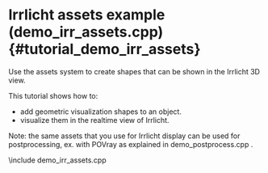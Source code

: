 Irrlicht assets example (demo_irr_assets.cpp)  {#tutorial_demo_irr_assets}
==========================


Use the assets system to create shapes that can be
shown in the Irrlicht 3D view. 

This tutorial shows how to:

- add geometric visualization shapes to an object.
- visualize them in the realtime view of Irrlicht. 

Note: the same assets that you use for Irrlicht display 
can be used for postprocessing, ex. with POVray as 
explained in demo_postprocess.cpp . 
 
\include demo_irr_assets.cpp

